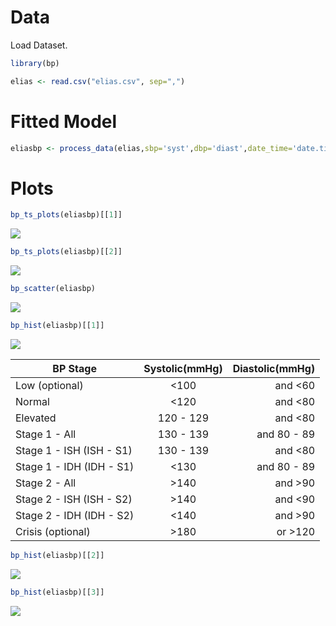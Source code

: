 # Data

Load Dataset.

``` r
library(bp)
```

``` r
elias <- read.csv("elias.csv", sep=",")
```

# Fitted Model
``` r 
eliasbp <- process_data(elias,sbp='syst',dbp='diast',date_time='date.time',id='id',hr='hr')
```

# Plots
``` r 
bp_ts_plots(eliasbp)[[1]]
```
![](..R/images/datetime.png)

``` r
bp_ts_plots(eliasbp)[[2]]
```
![](..R/images/hour.png)

``` r
bp_scatter(eliasbp)
```

![](..R/images/scatter.png)

``` r 
bp_hist(eliasbp)[[1]]
```
![](..R/images/hist1.png)

   | BP Stage | Systolic(mmHg) | Diastolic(mmHg) |
   | ---------|:---------------:|-----------------:|
   |  Low (optional) |	<100  |	and 	<60   |
   |  Normal  |	<120 	| and 	<80 |
   |  Elevated |	120 - 129  |	and 	<80|
   |  Stage 1 - All |	130 - 139 |	and 	80 - 89|
   |  Stage 1 - ISH (ISH - S1) | 130 - 139 | 	and 	<80|
   |  Stage 1 - IDH (IDH - S1) |	<130 	|and 	80 - 89 |
   |  Stage 2 - All  |	>140  |	and 	>90|
   |  Stage 2 - ISH (ISH - S2)  |	>140 | 	and 	<90|
   |  Stage 2 - IDH (IDH - S2) |	<140 	| and 	>90 |
   |  Crisis (optional) |	>180 | 	or 	>120|


``` r
bp_hist(eliasbp)[[2]]
```

![](..R/images/hist2.png)

``` r
bp_hist(eliasbp)[[3]]
```

![](..R/images/hist2.png)
